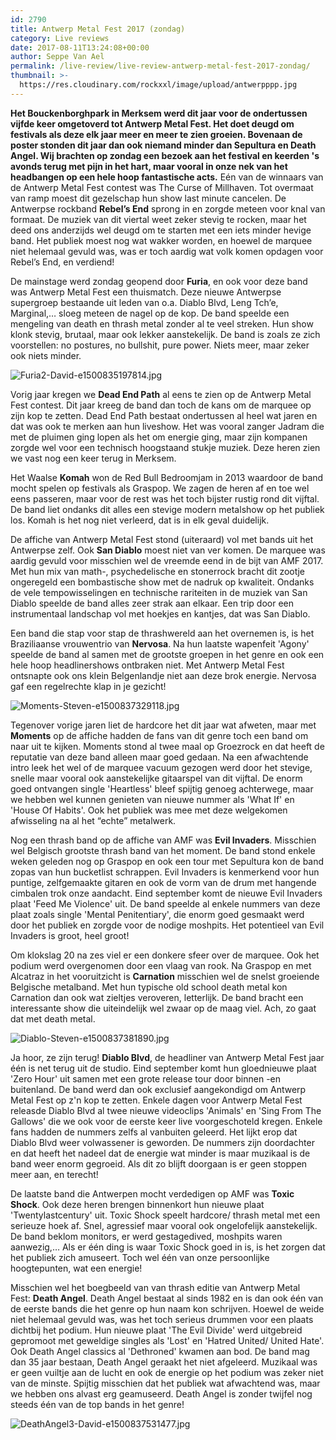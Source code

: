 ```yaml
---
id: 2790
title: Antwerp Metal Fest 2017 (zondag)
category: Live reviews
date: 2017-08-11T13:24:08+00:00
author: Seppe Van Ael
permalink: /live-review/live-review-antwerp-metal-fest-2017-zondag/
thumbnail: >-
  https://res.cloudinary.com/rockxxl/image/upload/antwerpppp.jpg
---
```

**Het Bouckenborghpark in Merksem werd dit jaar voor de ondertussen vijfde keer omgetoverd tot Antwerp Metal Fest. Het doet deugd om festivals als deze elk jaar meer en meer te zien groeien. Bovenaan de poster stonden dit jaar dan ook niemand minder dan Sepultura en Death Angel. Wij brachten op zondag een bezoek aan het festival en keerden 's avonds terug met pijn in het hart, maar vooral in onze nek van het headbangen op een hele hoop fantastische acts.**
Eén van de winnaars van de Antwerp Metal Fest contest was The Curse of Millhaven. Tot overmaat van ramp moest dit gezelschap hun show last minute cancelen. De Antwerpse rockband **Rebel’s End** sprong in en zorgde meteen voor knal van formaat. De muziek van dit viertal weet zeker stevig te rocken, maar het deed ons anderzijds wel deugd om te starten met een iets minder hevige band. Het publiek moest nog wat wakker worden, en hoewel de marquee niet helemaal gevuld was, was er toch aardig wat volk komen opdagen voor Rebel’s End, en verdiend!

De mainstage werd zondag geopend door **Furia**, en ook voor deze band was Antwerp Metal Fest een thuismatch. Deze nieuwe Antwerpse supergroep bestaande uit leden van o.a. Diablo Blvd, Leng Tch’e, Marginal,… sloeg meteen de nagel op de kop. De band speelde een mengeling van death en thrash metal zonder al te veel streken. Hun show klonk stevig, brutaal, maar ook lekker aanstekelijk. De band is zoals ze zich voorstellen: no postures, no bullshit, pure power. Niets meer, maar zeker ook niets minder.

![Furia2-David-e1500835197814.jpg](https://res.cloudinary.com/rockxxl/image/upload/Furia2-David-e1500835197814.jpg)

Vorig jaar kregen we **Dead End Path** al eens te zien op de Antwerp Metal Fest contest. Dit jaar kreeg de band dan toch de kans om de marquee op zijn kop te zetten. Dead End Path bestaat ondertussen al heel wat jaren en dat was ook te merken aan hun liveshow. Het was vooral zanger Jadram die met de pluimen ging lopen als het om energie ging, maar zijn kompanen zorgde wel voor een technisch hoogstaand stukje muziek. Deze heren zien we vast nog een keer terug in Merksem.

Het Waalse **Komah** won de Red Bull Bedroomjam in 2013 waardoor de band mocht spelen op festivals als Graspop. We zagen de heren af en toe wel eens passeren, maar voor de rest was het toch bijster rustig rond dit vijftal. De band liet ondanks dit alles een stevige modern metalshow op het publiek los. Komah is het nog niet verleerd, dat is in elk geval duidelijk.

De affiche van Antwerp Metal Fest stond (uiteraard) vol met bands uit het Antwerpse zelf. Ook **San Diablo** moest niet van ver komen. De marquee was aardig gevuld voor misschien wel de vreemde eend in de bijt van AMF 2017. Met hun mix van math-, psychedelische en stonerrock bracht dit zootje ongeregeld een bombastische show met de nadruk op kwaliteit. Ondanks de vele tempowisselingen en technische rariteiten in de muziek van San Diablo speelde de band alles zeer strak aan elkaar. Een trip door een instrumentaal landschap vol met hoekjes en kantjes, dat was San Diablo.

Een band die stap voor stap de thrashwereld aan het overnemen is, is het Braziliaanse vrouwentrio van **Nervosa**. Na hun laatste wapenfeit 'Agony' speelde de band al samen met de grootste groepen in het genre en ook een hele hoop headlinershows ontbraken niet. Met Antwerp Metal Fest ontsnapte ook ons klein Belgenlandje niet aan deze brok energie. Nervosa gaf een regelrechte klap in je gezicht!

![Moments-Steven-e1500837329118.jpg](https://res.cloudinary.com/rockxxl/image/upload/Moments-Steven-e1500837329118.jpg)

Tegenover vorige jaren liet de hardcore het dit jaar wat afweten, maar met **Moments** op de affiche hadden de fans van dit genre toch een band om naar uit te kijken. Moments stond al twee maal op Groezrock en dat heeft de reputatie van deze band alleen maar goed gedaan. Na een afwachtende intro leek het wel of de marquee vacuum gezogen werd door het stevige, snelle maar vooral ook aanstekelijke gitaarspel van dit vijftal. De enorm goed ontvangen single 'Heartless' bleef spijtig genoeg achterwege, maar we hebben wel kunnen genieten van nieuwe nummer als 'What If' en 'House Of Habits'. Ook het publiek was mee met deze welgekomen afwisseling na al het “echte” metalwerk.

Nog een thrash band op de affiche van AMF was **Evil Invaders**. Misschien wel Belgisch grootste thrash band van het moment. De band stond enkele weken geleden nog op Graspop en ook een tour met Sepultura kon de band zopas van hun bucketlist schrappen. Evil Invaders is kenmerkend voor hun puntige, zelfgemaakte gitaren en ook de vorm van de drum met hangende cimbalen trok onze aandacht. Eind september komt de nieuwe Evil Invaders plaat 'Feed Me Violence' uit. De band speelde al enkele nummers van deze plaat zoals single 'Mental Penitentiary', die enorm goed gesmaakt werd door het publiek en zorgde voor de nodige moshpits. Het potentieel van Evil Invaders is groot, heel groot!

Om klokslag 20 na zes viel er een donkere sfeer over de marquee. Ook het podium werd overgenomen door een vlaag van rook. Na Graspop en met Alcatraz in het vooruitzicht is **Carnation** misschien wel de snelst groeiende Belgische metalband. Met hun typische old school death metal kon Carnation dan ook wat zieltjes veroveren, letterlijk. De band bracht een interessante show die uiteindelijk wel zwaar op de maag viel. Ach, zo gaat dat met death metal.

![Diablo-Steven-e1500837381890.jpg](https://res.cloudinary.com/rockxxl/image/upload/Diablo-Steven-e1500837381890.jpg)

Ja hoor, ze zijn terug! **Diablo Blvd**, de headliner van Antwerp Metal Fest jaar één is net terug uit de studio. Eind september komt hun gloednieuwe plaat 'Zero Hour' uit samen met een grote release tour door binnen -en buitenland. De band werd dan ook exclusief aangekondigd om Antwerp Metal Fest op z'n kop te zetten. Enkele dagen voor Antwerp Metal Fest releasde Diablo Blvd al twee nieuwe videoclips 'Animals' en 'Sing From The Gallows' die we ook voor de eerste keer live voorgeschoteld kregen. Enkele fans hadden de nummers zelfs al vanbuiten geleerd. Het lijkt erop dat Diablo Blvd weer volwassener is geworden. De nummers zijn doordachter en dat heeft het nadeel dat de energie wat minder is maar muzikaal is de band weer enorm gegroeid. Als dit zo blijft doorgaan is er geen stoppen meer aan, en terecht!

De laatste band die Antwerpen mocht verdedigen op AMF was **Toxic Shock**. Ook deze heren brengen binnenkort hun nieuwe plaat 'Twentylastcentury' uit. Toxic Shock speelt hardcore/ thrash metal met een serieuze hoek af. Snel, agressief maar vooral ook ongelofelijk aanstekelijk. De band beklom monitors, er werd gestagedived, moshpits waren aanwezig,… Als er één ding is waar Toxic Shock goed in is, is het zorgen dat het publiek zich amuseert. Toch wel één van onze persoonlijke hoogtepunten, wat een energie!

Misschien wel het boegbeeld van van thrash editie van Antwerp Metal Fest: **Death Angel**. Death Angel bestaat al sinds 1982 en is dan ook één van de eerste bands die het genre op hun naam kon schrijven. Hoewel de weide niet helemaal gevuld was, was het toch serieus drummen voor een plaats dichtbij het podium. Hun nieuwe plaat 'The Evil Divide' werd uitgebreid gepromoot met geweldige singles als 'Lost' en 'Hatred United/ United Hate'. Ook Death Angel classics al 'Dethroned' kwamen aan bod. De band mag dan 35 jaar bestaan, Death Angel geraakt het niet afgeleerd. Muzikaal was er geen vuiltje aan de lucht en ook de energie op het podium was zeker niet van de minste. Spijtig misschien dat het publiek wat afwachtend was, maar we hebben ons alvast erg geamuseerd. Death Angel is zonder twijfel nog steeds één van de top bands in het genre!

![DeathAngel3-David-e1500837531477.jpg](https://res.cloudinary.com/rockxxl/image/upload/DeathAngel3-David-e1500837531477.jpg)
